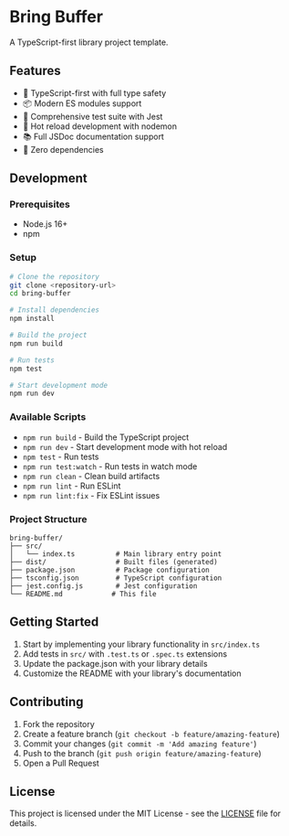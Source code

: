 # Bring Buffer

A TypeScript-first library project template.

## Features

- 🚀 TypeScript-first with full type safety
- 📦 Modern ES modules support
- 🧪 Comprehensive test suite with Jest
- 🔧 Hot reload development with nodemon
- 📚 Full JSDoc documentation support
- 🎯 Zero dependencies

## Development

### Prerequisites

- Node.js 16+
- npm

### Setup

```bash
# Clone the repository
git clone <repository-url>
cd bring-buffer

# Install dependencies
npm install

# Build the project
npm run build

# Run tests
npm test

# Start development mode
npm run dev
```

### Available Scripts

- `npm run build` - Build the TypeScript project
- `npm run dev` - Start development mode with hot reload
- `npm test` - Run tests
- `npm run test:watch` - Run tests in watch mode
- `npm run clean` - Clean build artifacts
- `npm run lint` - Run ESLint
- `npm run lint:fix` - Fix ESLint issues

### Project Structure

```
bring-buffer/
├── src/
│   └── index.ts          # Main library entry point
├── dist/                 # Built files (generated)
├── package.json          # Package configuration
├── tsconfig.json         # TypeScript configuration
├── jest.config.js        # Jest configuration
└── README.md            # This file
```

## Getting Started

1. Start by implementing your library functionality in `src/index.ts`
2. Add tests in `src/` with `.test.ts` or `.spec.ts` extensions
3. Update the package.json with your library details
4. Customize the README with your library's documentation

## Contributing

1. Fork the repository
2. Create a feature branch (`git checkout -b feature/amazing-feature`)
3. Commit your changes (`git commit -m 'Add amazing feature'`)
4. Push to the branch (`git push origin feature/amazing-feature`)
5. Open a Pull Request

## License

This project is licensed under the MIT License - see the [LICENSE](LICENSE) file for details. 
